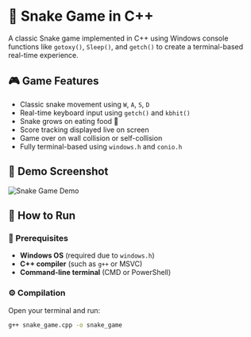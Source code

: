 # 🐍 Snake Game in C++

A classic Snake game implemented in C++ using Windows console functions like `gotoxy()`, `Sleep()`, and `getch()` to create a terminal-based real-time experience.

## 🎮 Game Features

- Classic snake movement using `W`, `A`, `S`, `D`
- Real-time keyboard input using `getch()` and `kbhit()`
- Snake grows on eating food 🍎
- Score tracking displayed live on screen
- Game over on wall collision or self-collision
- Fully terminal-based using `windows.h` and `conio.h`

## 📸 Demo Screenshot

![Snake Game Demo](https://media.geeksforgeeks.org/wp-content/uploads/20230701123219/tail-bite.pn)

## 🚀 How to Run

### 🧱 Prerequisites

- **Windows OS** (required due to `windows.h`)
- **C++ compiler** (such as `g++` or MSVC)
- **Command-line terminal** (CMD or PowerShell)

### ⚙️ Compilation

Open your terminal and run:

```bash
g++ snake_game.cpp -o snake_game
